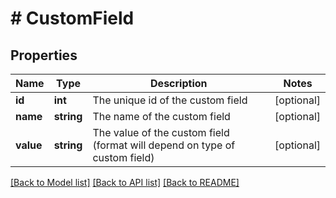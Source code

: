 # # CustomField

## Properties

Name | Type | Description | Notes
------------ | ------------- | ------------- | -------------
**id** | **int** | The unique id of the custom field | [optional]
**name** | **string** | The name of the custom field | [optional]
**value** | **string** | The value of the custom field (format will depend on type of custom field) | [optional]

[[Back to Model list]](../../README.md#models) [[Back to API list]](../../README.md#endpoints) [[Back to README]](../../README.md)
